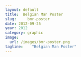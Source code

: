 ```yaml
---
layout: default
title:  Belgian Man Poster
slug:     bmr-poster
date: 2012-09-25
year: 2012
category: graphic
image:
  url: /images/bmr-poster.png
tagline:    "Belgian Man Poster"
---
```

